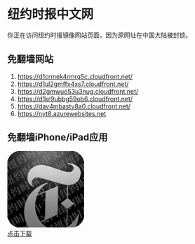 <h1>纽约时报中文网</h1>
<p>你正在访问纽约时报镜像网站页面，因为原网址在中国大陆被封锁。</p>
<h2>免翻墙网站</h2>
<ol>
<li><a href="https://d1crmek4rmrq5c.cloudfront.net/" target="1">https://d1crmek4rmrq5c.cloudfront.net/</a></li>
<li><a href="https://d1ul2gmffx4xs7.cloudfront.net/" target="2">https://d1ul2gmffx4xs7.cloudfront.net/</a></li>
<li><a href="https://d2gmwuo53u3nug.cloudfront.net/" target="3">https://d2gmwuo53u3nug.cloudfront.net/</a></li>
<li><a href="https://d1kr9ubbg59ob6.cloudfront.net/" target="4">https://d1kr9ubbg59ob6.cloudfront.net/</a></li>
<li><a href="https://dav4mbastv8a0.cloudfront.net/" target="5">https://dav4mbastv8a0.cloudfront.net/</a></li>
<li><a href="https://nyt8.azurewebsites.net" target="6">https://nyt8.azurewebsites.net</a></li>
</ol>
<h2>免翻墙iPhone/iPad应用</h2>
<p>
	<a href="https://itunes.apple.com/cn/app/niu-yue-shi-bao-zhong-wen-wang/id807498298?mt=8">
		<img src="icon175x175.jpeg" />
		<br/>点击下载
	</a>
</p>